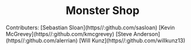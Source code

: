 <h1 align = center> Monster Shop </h1> 
Contributers: 
[Sebastian Sloan](https//:github.com/sasloan) 
[Kevin McGrevey](https//:github.com/kmcgrevey) 
[Steve Anderson](https//:github.com/alerrian) 
[Will Kunz](https//:github.com/willkunz13)
